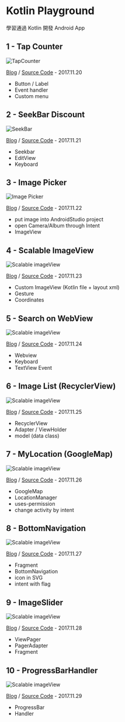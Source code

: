 # Kotlin Playground
學習通過 Kotlin 開發 Android App

## 1 - Tap Counter

![TapCounter](resources/1-tap-counter.gif)

[Blog](https://android.devdon.com/?p=35) / [Source Code](https://github.com/slamdon/kotlin-playground/tree/master/1-Tap-Counter) - 2017.11.20

 - Button / Label
 - Event handler
 - Custom menu

## 2 - SeekBar Discount

![SeekBar](resources/2-seekBarPercentage.gif)

[Blog](https://android.devdon.com/?p=43) / [Source Code](https://github.com/slamdon/kotlin-playground/tree/master/2-SeekBarPercentage) - 2017.11.21

 - Seekbar
 - EditView
 - Keyboard
 
## 3 - Image Picker
![Image Picker](resources/3-image-picker.gif)

[Blog](https://android.devdon.com/?p=61) / [Source Code](https://github.com/slamdon/kotlin-playground/tree/master/3-ImagePicker) - 2017.11.22

 - put image into AndroidStudio project
 - open Camera/Album through Intent
 - ImageView

## 4 - Scalable ImageView
![Scalable imageView](resources/4-scalable-imageView.gif)

[Blog](https://android.devdon.com/?p=84) / [Source Code](https://github.com/slamdon/kotlin-playground/tree/master/4-ScalableImageView) - 2017.11.23

 - Custom ImageView (Kotlin file + layout xml)
 - Gesture
 - Coordinates

## 5 - Search on WebView
![Scalable imageView](resources/5-WebSearch.gif)

[Blog](https://android.devdon.com/?p=93) / [Source Code](https://github.com/slamdon/kotlin-playground/tree/master/5-WebSearch) - 2017.11.24

 - Webview
 - Keyboard
 - TextView Event

## 6 - Image List (RecyclerView)
![Scalable imageView](resources/6-ImageList.gif)

[Blog](https://android.devdon.com/?p=113) / [Source Code](https://github.com/slamdon/kotlin-playground/tree/master/6-ImageList) - 2017.11.25

 - RecyclerView
 - Adapter / ViewHolder
 - model (data class)

## 7 - MyLocation (GoogleMap)
![Scalable imageView](resources/7-MyLocation.gif)

[Blog](https://android.devdon.com/?p=128) / [Source Code](https://github.com/slamdon/kotlin-playground/tree/master/7-MyLocation) - 2017.11.26

 - GoogleMap
 - LocationManager
 - uses-permission
 - change activity by intent

## 8 - BottomNavigation
![Scalable imageView](resources/8-BottomNavigation.gif)

[Blog](https://android.devdon.com/?p=149) / [Source Code](https://github.com/slamdon/kotlin-playground/tree/master/8-BottomNavigation) - 2017.11.27

 - Fragment
 - BottomNavigation
 - icon in SVG
 - intent with flag

## 9 - ImageSlider
![Scalable imageView](resources/9-ImageSlider.gif)

[Blog](https://android.devdon.com/?p=162) / [Source Code](https://github.com/slamdon/kotlin-playground/tree/master/9-ImageSlider) - 2017.11.28

 - ViewPager
 - PagerAdapter
 - Fragment

## 10 - ProgressBarHandler
![Scalable imageView](resources/10-ProgressControl.gif)

[Blog](https://android.devdon.com/?p=181) / [Source Code](https://github.com/slamdon/kotlin-playground/tree/master/9-ImageSlider) - 2017.11.29

 - ProgressBar
 - Handler